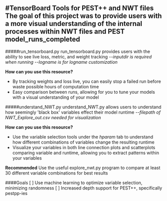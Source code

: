 #TensorBoard Tools for PEST++ and NWT files
The goal of this project was to provide users with a more visual understanding of the internal processes within NWT files and PEST model_runs_completed
---
#####run_tensorboard.py
run_tensorboard.py provides users with the ability to see live loss, metric, and weight tracking
*--inputdir is required when running*
*--logname is for logname customization*

**How can you use this resource?**
- By tracking weights and loss live, you can easily stop a failed run before waste possible hours of computation time
- Easy comparison between runs, allowing for you to tune your models with a visual understanding of your model

#####understand_NWT.py
understand_NWT.py allows users to understand how seemingly 'black box' variables effect their model runtime
*--filepath of NWT_Explore_out.csv needed for visualization*

**How can you use this resource?**
- Use the variable selection tools under the *hparam* tab to understand how different combinations of variables change the resulting runtime
- Visualize your variables in both line connection plots and scatterplots comparing variable and runtime, allowing you to extract patterns within your variables

**Recommended**
Use the useful explore_nwt.py program to compare at least 30 different variable combinations for best results

####Goals
[ ] Use machine learning to optimize variable selection, minimizing randomness
[ ] Increased depth support for PEST++, specifically pestpp-ies
